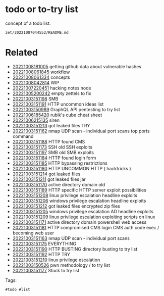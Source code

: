 # todo or to-try list

concept of a todo list.

` zet/20221007044552/README.md `

# Related

- [20221008181005](/zet/20221008181005/README.md) getting github data about vulnerable hashes
- [20221008061845](/zet/20221008061845/README.md) workflow
- [20221008061334](/zet/20221008061334/README.md) concepts
- [20221008042814](/zet/20221008042814/README.md) WIP
- [20221007220451](/zet/20221007220451/README.md) hacking notes node
- [20221005200242](/zet/20221005200242/README.md) empty zettels to fix
- [20221003151198](/zet/20221003151198/README.md) SMB
- [20221003151191](/zet/20221003151191/README.md) HTTP uncommon ideas list
- [20221003150989](/zet/20221003150989/README.md) GraphQL API pentesting to try list
- [20221006185420](/zet/20221006185420/README.md) rubik's cube cheat sheet
- [20221006215135](/zet/20221006215135/README.md) siren
- [20221003151213](/zet/20221003151213/README.md) got leaked files TRY
- [20221003151162](/zet/20221003151162/README.md) nmap UDP scan - individual port scans top ports command
- [20221003151188](/zet/20221003151188/README.md) HTTP found CMS
- [20221003151173](/zet/20221003151173/README.md) SSH old SSH exploits
- [20221003151197](/zet/20221003151197/README.md) SMB old SMB exploits
- [20221003151184](/zet/20221003151184/README.md) HTTP found login form
- [20221003151185](/zet/20221003151185/README.md) HTTP bypassing restrictions
- [20221003151180](/zet/20221003151180/README.md) HTTP UNCOMMON HTTP ( hacktricks )
- [20221003151214](/zet/20221003151214/README.md) got leaked files
- [20221003151211](/zet/20221003151211/README.md) got leaked files jar
- [20221003151170](/zet/20221003151170/README.md) active directory domain old
- [20221003151189](/zet/20221003151189/README.md) HTTP specific HTTP server exploit possibilities
- [20221003151208](/zet/20221003151208/README.md) linux privilege escalation headline exploits
- [20221003151206](/zet/20221003151206/README.md) windows privilege escalation headline exploits
- [20221003151212](/zet/20221003151212/README.md) got leaked files encrypted zip files
- [20221003151205](/zet/20221003151205/README.md) windows privilege escalation AD headline exploits
- [20221003151209](/zet/20221003151209/README.md) linux privilege escalation exploiting scripts on linux
- [20221003151171](/zet/20221003151171/README.md) active directory domain powershell web access
- [20221003151181](/zet/20221003151181/README.md) HTTP compromised CMS login CMS auth code exec / becoming web user
- [20221003151163](/zet/20221003151163/README.md) nmap UDP scan - individual port scans
- [20221003151175](/zet/20221003151175/README.md) EVERYTHING
- [20221003151190](/zet/20221003151190/README.md) HTTP BUSTING directory busting to try list
- [20221003151192](/zet/20221003151192/README.md) HTTP TRY
- [20221003151210](/zet/20221003151210/README.md) linux privilege escalation
- [20221003150526](/zet/20221003150526/README.md) pwn methodology / to try list
- [20221003151177](/zet/20221003151177/README.md) Stuck to try list

Tags:

    #todo #list 
